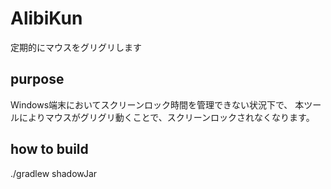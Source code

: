 # AlibiKun
定期的にマウスをグリグリします

## purpose

Windows端末においてスクリーンロック時間を管理できない状況下で、
本ツールによりマウスがグリグリ動くことで、スクリーンロックされなくなります。

## how to build

./gradlew shadowJar